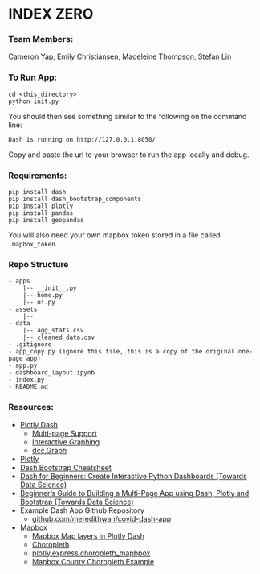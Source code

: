 # INDEX ZERO
### Team Members:
Cameron Yap, Emily Christiansen, Madeleine Thompson, Stefan Lin

### To Run App:
```
cd <this_directory>
python init.py
```
You should then see something similar to the following on the command line:
```
Dash is running on http://127.0.0.1:8050/
```
Copy and paste the url to your browser to run the app locally and debug.

### Requirements:
```
pip install dash
pip install dash_bootstrap_components
pip install plotly
pip install pandas
pip install geopandas
```
You will also need your own mapbox token stored in a file called `.mapbox_token`.

### Repo Structure
```
- apps
    |-- __init__.py
    |-- home.py
    |-- ui.py
- assets
    |-- 
- data
    |-- agg_stats.csv
    |-- cleaned_data.csv
- .gitignore
- app_copy.py (ignore this file, this is a copy of the original one-page app)
- app.py
- dashboard_layout.ipynb
- index.py
- README.md
```

### Resources:
- [Plotly Dash](https://dash.plotly.com/)
    - [Multi-page Support](https://dash.plotly.com/urls)
    - [Interactive Graphing](https://dash.plotly.com/interactive-graphing)
    - [dcc.Graph](https://dash.plotly.com/dash-core-components/graph)
- [Plotly](https://plotly.com/python/)
- [Dash Bootstrap Cheatsheet](https://dashcheatsheet.pythonanywhere.com/)
- [Dash for Beginners: Create Interactive Python Dashboards (Towards Data Science)](https://towardsdatascience.com/dash-for-beginners-create-interactive-python-dashboards-338bfcb6ffa4)
- [Beginner’s Guide to Building a Multi-Page App using Dash, Plotly and Bootstrap (Towards Data Science)](https://towardsdatascience.com/beginners-guide-to-building-a-multi-page-dashboard-using-dash-5d06dbfc7599)
- Example Dash App Github Repository
    - [github.com/meredithwan/covid-dash-app](https://github.com/meredithwan/covid-dash-app)
- [Mapbox](https://docs.mapbox.com/)
    - [Mapbox Map layers in Plotly Dash](https://plotly.com/python/mapbox-layers/)
    - [Choropleth](https://docs.mapbox.com/help/tutorials/choropleth-studio-gl-pt-1/)
    - [plotly.express.choropleth_mapbpox](https://plotly.github.io/plotly.py-docs/generated/plotly.express.choropleth_mapbox.html)
    - [Mapbox County Choropleth Example](https://plotly.com/python/mapbox-county-choropleth/)